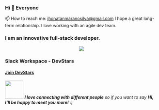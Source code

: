 ### Hi 👋 Everyone

📫 How to reach me:
<a href='mailto:jhonatanmaranosilva@gmail.com'>jhonatanmaranosilva@gmail.com</a>
I hope a great long-term relationship. I love working with an agile dev team.

<h3>I am an innovative full-stack developer.</h3>
<p align="center">
  <img src="https://camo.githubusercontent.com/71d11d853d80678d3840e35cbcba606a49d783dfb16dbfe7081a846a887aefc3/68747470733a2f2f726561646d652e616e64797275777275772e636f6d2f6170692f736b696c6c73">
</p>

<h3>Slack Workspace - DevStars</h3>
<span>
  <h4>
    <a href="https://join.slack.com/t/devstars-co/shared_invite/zt-1jpxre3ic-mWMe_NISI6O2M0RVyuM1DA">Join DevStars</a>
  </h4>
  <img src="https://media.giphy.com/media/LnQjpWaON8nhr21vNW/giphy.gif" width="60"> 
</span>
<em><b>I love connecting with different people</b> so if you want to say <b>Hi, I'll be happy to meet you more!</b> :)</em>

<!--
**jhonatan-dev/jhonatan-dev** is a ✨ _special_ ✨ repository because its `README.md` (this file) appears on your GitHub profile.

Here are some ideas to get you started:

- 🔭 I’m currently working on ...
- 🌱 I’m currently learning ...
- 👯 I’m looking to collaborate on ...
- 🤔 I’m looking for help with ...
- 💬 Ask me about ...
- 📫 How to reach me: ...
- 😄 Pronouns: ...
- ⚡ Fun fact: ...
-->
